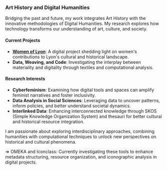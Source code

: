 ### Art History and Digital Humanities  
Bridging the past and future, my work integrates Art History with the innovative methodologies of Digital Humanities. My research explores how technology transforms our understanding of art, culture, and society.  

#### **Current Projects**  
- [**Women of Lyon**](https://femmeslyon.hypotheses.org/femmes-de-lyon): A digital project shedding light on women's contributions to Lyon's cultural and historical landscape.  
- **Data, Weaving, and Code**: Investigating the interplay between materiality and digitality through textiles and computational analysis.  

#### **Research Interests**  
- **Cyberfeminism**: Examining how digital tools and spaces can amplify feminist narratives and foster inclusivity.  
- **Data Analysis in Social Sciences**: Leveraging data to uncover patterns, inform policies, and better understand societal dynamics.
- **Interlinked Data**: Enhancing interconnected knowledge through SKOS (Simple Knowledge Organization System) and thesauri for better cultural and historical resource integration.

I am passionate about exploring interdisciplinary approaches, combining humanities with computational techniques to unlock new perspectives on historical and cultural phenomena.

=> OMEKA and Iconclass: Currently investigating these tools to enhance metadata structuring, resource organization, and iconographic analysis in digital projects.
